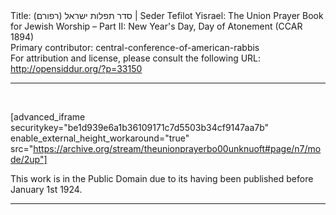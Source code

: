 <html>
<head></head>
<body>
Title: סדר תפלות ישראל (רפורם)‏ | Seder Tefilot Yisrael: The Union Prayer Book for Jewish Worship – Part II: New Year's Day, Day of Atonement (CCAR 1894)<br />
Primary contributor: central-conference-of-american-rabbis<br />
For attribution and license, please consult the following URL: <a href="http://opensiddur.org/?p=33150">http://opensiddur.org/?p=33150</a>
<p />
<hr />

&nbsp;

[advanced_iframe securitykey="be1d939e6a1b36109171c7d5503b34cf9147aa7b" enable_external_height_workaround="true" src="https://archive.org/stream/theunionprayerbo00unknuoft#page/n7/mode/2up"]

This work is in the Public Domain due to its having been published before January 1st 1924.

<hr />

<div class="english" lang="en" style="font-size: 1.2em;">

</div>

&nbsp;
</body>
</html>